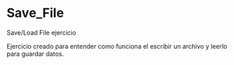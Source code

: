 # Save_File
Save/Load File ejercicio


Ejercicio creado para entender como funciona el escribir un archivo y leerlo para guardar datos.